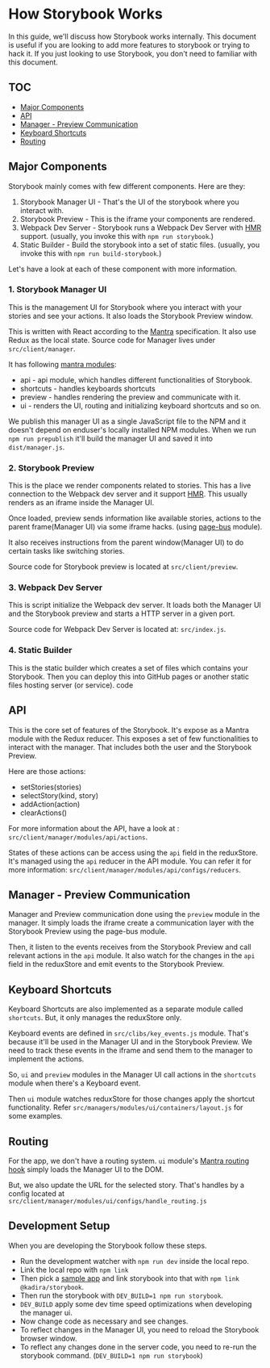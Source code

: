 # How Storybook Works

In this guide, we'll discuss how Storybook works internally. This document is useful if you are looking to add more features to storybook or trying to hack it. If you just looking to use Storybook, you don't need to familiar with this document.

## TOC

* [Major Components](#major-components)
* [API](#api)
* [Manager - Preview Communication](#manager-preview-communication)
* [Keyboard Shortcuts](#keyboard-shortcuts)
* [Routing](#routing)

## Major Components

Storybook mainly comes with few different components. Here are they:

1. Storybook Manager UI - That's the UI of the storybook where you interact with.
2. Storybook Preview - This is the iframe your components are rendered.
3. Webpack Dev Server - Storybook runs a Webpack Dev Server with [HMR](https://github.com/webpack/docs/wiki/hot-module-replacement-with-webpack) support. (usually, you invoke this with `npm run storybook`.)
4. Static Builder - Build the storybook into a set of static files. (usually, you invoke this with `npm run build-storybook`.)

Let's have a look at each of these component with more information.

### 1. Storybook Manager UI

This is the management UI for Storybook where you interact with your stories and see your actions. It also loads the Storybook Preview window.

This is written with React according to the [Mantra](https://github.com/kadirahq/mantra/) specification. It also use Redux as the local state. Source code for Manager lives under `src/client/manager`.

It has following [mantra modules](https://kadirahq.github.io/mantra/#sec-Mantra-Modules):

* api - api module, which handles different functionalities of Storybook.
* shortcuts - handles keyboards shortcuts
* preview - handles rendering the preview and communicate with it.
* ui - renders the UI, routing and initializing keyboard shortcuts and so on.

We publish this manager UI as a single JavaScript file to the NPM and it doesn't depend on enduser's locally installed NPM modules. When we run `npm run prepublish` it'll build the manager UI and saved it into `dist/manager.js`.

### 2. Storybook Preview

This is the place we render components related to stories. This has a live connection to the Webpack dev server and it support [HMR](https://github.com/webpack/docs/wiki/hot-module-replacement-with-webpack). This usually renders as an iframe inside the Manager UI.

Once loaded, preview sends information like available stories, actions to the parent frame(Manager UI) via some iframe hacks. (using [page-bus](https://www.npmjs.com/package/page-bus) module).

It also receives instructions from the parent window(Manager UI) to do certain tasks like switching stories.

Source code for Storybook preview is located at `src/client/preview`.

### 3. Webpack Dev Server

This is script initialize the Webpack dev server. It loads both the Manager UI and the Storybook preview and starts a HTTP server in a given port.

Source code for Webpack Dev Server is located at: `src/index.js`.

### 4. Static Builder

This is the static builder which creates a set of files which contains your Storybook. Then you can deploy this into GitHub pages or another static files hosting server (or service).
code

## API

This is the core set of features of the Storybook. It's expose as a Mantra module with the Redux reducer. This exposes a set of few functionalities to interact with the manager. That includes both the user and the Storybook Preview.

Here are those actions:

* setStories(stories)
* selectStory(kind, story)
* addAction(action)
* clearActions()

For more information about the API, have a look at : `src/client/manager/modules/api/actions`.

States of these actions can be access using the `api` field in the reduxStore. It's managed using the `api` reducer in the API module. You can refer it for more information: `src/client/manager/modules/api/configs/reducers`.

## Manager - Preview Communication

Manager and Preview communication done using the `preview` module in the manager. It simply loads the iframe create a communication layer with the Storybook Preview using the page-bus module.

Then, it listen to the events receives from the Storybook Preview and call relevant actions in the `api` module.
It also watch for the changes in the `api` field in the reduxStore and emit events to the Storybook Preview.


## Keyboard Shortcuts

Keyboard Shortcuts are also implemented as a separate module called `shortcuts`. But, it only manages the reduxStore only.

Keyboard events are defined in `src/clibs/key_events.js` module. That's because it'll be used in the Manager UI and in the Storybook Preview. We need to track these events in the iframe and send them to the manager to implement the actions.

So, `ui` and `preview` modules in the Manager UI call actions in the `shortcuts` module when there's a Keyboard event.

Then `ui` module watches reduxStore for those changes apply the shortcut functionality. Refer `src/managers/modules/ui/containers/layout.js` for some examples.

## Routing

For the app, we don't have a routing system. `ui` module's [Mantra routing hook](https://kadirahq.github.io/mantra/#sec-Routing-Component-Mounting) simply loads the Manager UI to the DOM.

But, we also update the URL for the selected story. That's handles by a config located at `src/client/manager/modules/ui/configs/handle_routing.js`

## Development Setup

When you are developing the Storybook follow these steps.

* Run the development watcher with `npm run dev` inside the local repo.
* Link the local repo with `npm link`
* Then pick a [sample app](https://github.com/kadira-samples/react-storybook-demo) and link storybook into that with `npm link @kadira/storybook`.
* Then run the storybook with `DEV_BUILD=1 npm run storybook`.
* `DEV_BUILD` apply some dev time speed optimizations when developing the manager ui.
* Now change code as necessary and see changes.
* To reflect changes in the Manager UI, you need to reload the Storybook browser window.
* To reflect any changes done in the server code, you need to re-run the storybook command. (`DEV_BUILD=1 npm run storybook`)

